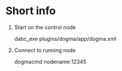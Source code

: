 # Short info

1. Start on the control node

    dabc_exe plugins/dogma/app/dogma.xml

2. Connect to running node

    dogmacmd nodename:12345
